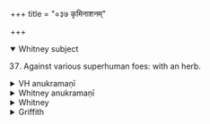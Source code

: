 +++
title = "०३७ कृमिनाशनम्"

+++
<details open><summary>Whitney subject</summary>

37. Against various superhuman foes: with an herb.
</details>

<details><summary>VH anukramaṇī</summary>

कृमिनाशनम्।  
१२ बादरायणिः। अजशृङ्गी, १ अप्सरसः, १-२, ६-१० औषधी अजशृङ्गी, ३-५ अप्सरसः, ७-१२ गन्धर्वाप्सरसः। अनुष्टुप्, ३ त्र्यवसाना षट् पदा त्रिष्टुप्, ५ प्रस्तारपङ्क्तिः, ७ परोष्णिक्, ११ षट् पदा जगती, १२ निचृत्।
</details>

<details><summary>Whitney anukramaṇī</summary>

[Bādarāyaṇi.—dvādaśarcam . ajaśṛn̄gyapsarodevatyam. ānuṣṭubham: 3. 3-av.6-p. triṣṭubh; 5. prastārapan̄kti; 7. paroṣṇih; 11. 6-p. jagatī; 12. nicṛt.]
</details>

<details><summary>Whitney</summary>

### Comment
Found (except vs. 9) in Pāipp. xiii. (in the verse-order 1-4, 7, 6, 5, 12, 8, 10, 11), but in a much defaced condition. Used by Kāuś. with the preceding hymn, as one of the cātanāni (8. 25); but also independently (28. 9) in a remedial rite against possession by evil spirits. And the comm. quotes it from Nakṣ. K. 21 ⌊error for śānti K., says Bloomfield⌋, as employed in a mahāśānti called gāndharvī. ⌊As to Bādarāyaṇi, see introduction to hymn 40.⌋


### Translations
Translated: Kuhn, KZ. xiii. 118 (interesting Germanic parallels); Ludwig, p. 352; Griffith, i. 180; Bloomfield, 33, 408; Weber, xviii. 144.
</details>

<details><summary>Griffith</summary>

A charm against Gandharvas and Apsarases
</details>

